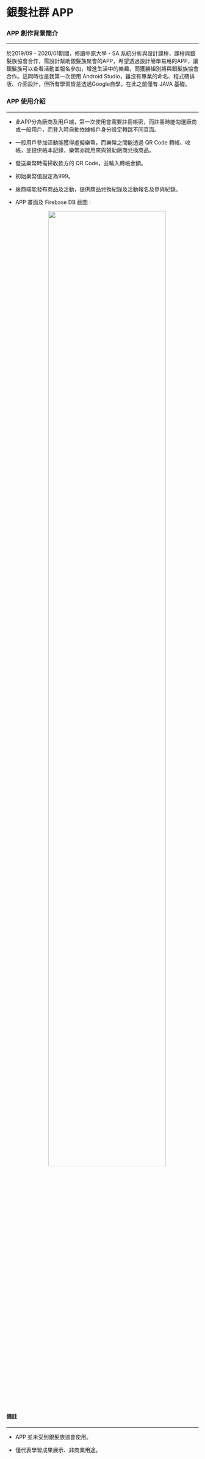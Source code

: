 # 銀髮社群 APP

### APP 創作背景簡介

<hr>

<div aligh=center> 於2019/09 - 2020/01期間，修讀中原大學 - SA 系統分析與設計課程，課程與銀髮族協會合作，需設計幫助銀髮族聚會的APP，希望透過設計簡單易用的APP，讓銀髮族可以查看活動並報名參加，增進生活中的樂趣，而獲勝組別將與銀髮族協會合作。這同時也是我第一次使用 Android Studio，雖沒有專業的命名、程式碼排版、介面設計，但所有學習皆是透過Google自學，在此之前僅有 JAVA 基礎。</div>

### APP 使用介紹

<hr>

* 此APP分為廠商及用戶端，第一次使用會需要註冊帳密，而註冊時能勾選廠商或一般用戶，而登入時自動依據帳戶身分設定轉跳不同頁面。

* 一般用戶參加活動能獲得虛擬樂幣，而樂幣之間能透過 QR Code 轉帳、收帳，並提供帳本記錄，樂幣亦能用來與贊助廠商兌換商品。

* 發送樂幣時需掃收款方的 QR Code，並輸入轉帳金額。

* 初始樂幣值設定為999。

* 廠商端能發布商品及活動，提供商品兌換紀錄及活動報名及參與紀錄。

 * APP 畫面及 Firebase DB 截圖 : <br>
   <div align=center><img src="https://github.com/waltchensh/resume-images/blob/master/elderapp-login.png" width="80%"></div>

#### 備註

<hr>

* APP 並未受到銀髮族協會使用。

* 僅代表學習成果展示、非商業用途。


